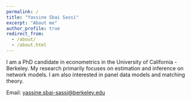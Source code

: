 ```yaml
---
permalink: /
title: "Yassine Sbai Sassi"
excerpt: "About me"
author_profile: true
redirect_from: 
  - /about/
  - /about.html
---
```


I am a PhD candidate in econometrics in the University of California - Berkeley. My research primarily focuses on estimation and inference on network models. I am also interested in panel data models and matching theory.

Email: [yassine.sbai-sassi@berkeley.edu](mailto:yassine.sbai-sassi@berkeley.edu)



